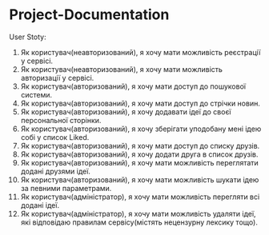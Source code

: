 # Project-Documentation

User Stoty: 
1) Як користувач(неавторизований), я хочу мати можливість реєстрації у сервісі.
2) Як користувач(неавторизований), я хочу мати можливість авторизації у сервісі.
3) Як користувач(авторизований), я хочу мати доступ до пошукової системи.
4) Як користувач(авторизований), я хочу мати доступ до стрічки новин.
5) Як користувач(авторизований), я хочу додавати ідеї до своєї персональної сторінки.
6) Як користувач(авторизований), я хочу зберігати уподобану мені ідею собі у список Liked.
7) Як користувач(авторизований), я хочу мати доступ до списку друзів.
8) Як користувач(авторизований), я хочу додати друга в список друзів.
9) Як користувач(авторизований), я хочу мати можливість переглятати додані друзями ідеї.
9) Як користувач(авторизований), я хочу мати можливість шукати ідею за певними параметрами.
10) Як користувач(адміністратор), я хочу мати можливість перегляти всі додані ідеї.
11) Як користувач(адміністратор), я хочу мати можливість удаляти ідеї, які відповідаю правилам сервісу(містять нецензурну лексику тощо).
